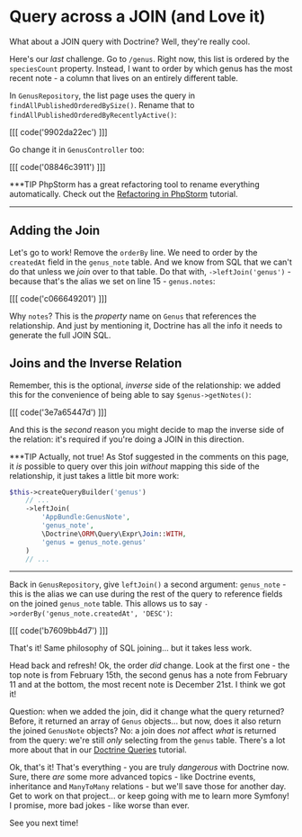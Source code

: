 # Query across a JOIN (and Love it)

What about a JOIN query with Doctrine? Well, they're really cool.

Here's our *last* challenge. Go to `/genus`. Right now, this list is ordered by the
`speciesCount` property. Instead, I want to order by which genus has the most recent
note - a column that lives on an entirely different table.

In `GenusRepository`, the list page uses the query in `findAllPublishedOrderedBySize()`.
Rename that to `findAllPublishedOrderedByRecentlyActive()`:

[[[ code('9902da22ec') ]]]

Go change it in `GenusController` too:

[[[ code('08846c3911') ]]]

***TIP
PhpStorm has a great refactoring tool to rename everything automatically. Check out
the [Refactoring in PhpStorm][1] tutorial.
***

## Adding the Join

Let's go to work! Remove the `orderBy` line. We need to order by the `createdAt`
field in the `genus_note` table. And we know from SQL that we can't do that unless
we *join* over to that table. Do that with, `->leftJoin('genus')` - because that's
the alias we set on line 15 - `genus.notes`:

[[[ code('c066649201') ]]]

Why `notes`? This is the *property* name on `Genus` that references the relationship.
And just by mentioning it, Doctrine has all the info it needs to generate the full JOIN SQL.

## Joins and the Inverse Relation

Remember, this is the optional, *inverse* side of the relationship: we added this
for the convenience of being able to say `$genus->getNotes()`:

[[[ code('3e7a65447d') ]]]

And this is the *second* reason you might decide to map the inverse side of the relation:
it's required if you're doing a JOIN in this direction.

***TIP
Actually, not true! As Stof suggested in the comments on this page, it *is* possible
to query over this join *without* mapping this side of the relationship, it just
takes a little bit more work:

```php
$this->createQueryBuilder('genus')
    // ...
    ->leftJoin(
        'AppBundle:GenusNote',
        'genus_note',
        \Doctrine\ORM\Query\Expr\Join::WITH,
        'genus = genus_note.genus'
    )
    // ...
```
***

Back in `GenusRepository`, give `leftJoin()` a second argument: `genus_note` - this
is the alias we can use during the rest of the query to reference fields on the joined
`genus_note` table. This allows us to say `->orderBy('genus_note.createdAt', 'DESC')`:

[[[ code('b7609bb4d7') ]]]

That's it! Same philosophy of SQL joining... but it takes less work.

Head back and refresh! Ok, the order *did* change. Look at the first one - the top
note is from February 15th, the second genus has a note from February 11 and at the bottom,
the most recent note is December 21st. I think we got it!

Question: when we added the join, did it change what the query returned? Before,
it returned an array of `Genus` objects... but now, does it also return the joined
`GenusNote` objects? No: a join does *not* affect *what* is returned from the query:
we're still *only* selecting from the `genus` table. There's a lot more about that
in our [Doctrine Queries][2] tutorial.

Ok, that's it! That's everything - you are truly *dangerous* with Doctrine now.
Sure, there *are* some more advanced topics - like Doctrine events, inheritance
and `ManyToMany` relations - but we'll save those for another day. Get to work on
that project... or keep going with me to learn more Symfony! I promise, more bad
jokes - like worse than ever.

See you next time!


[1]: http://knpuniversity.com/screencast/phpstorm/refactoring
[2]: http://knpuniversity.com/screencast/doctrine-queries

